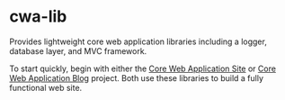 # cwa-lib
Provides lightweight core web application libraries including a logger, database layer, and MVC framework.

To start quickly, begin with either the [Core Web Application Site](https://github.com/chriswells0/cwa-site) or [Core Web Application Blog](https://github.com/chriswells0/cwa-blog) project. Both use these libraries to build a fully functional web site.

